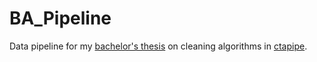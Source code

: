 # BA_Pipeline

Data pipeline for my [bachelor's thesis](https://github.com/aknierim/bachelor_thesis) on cleaning algorithms in
[ctapipe](https://github.com/cta-observatory/ctapipe).
